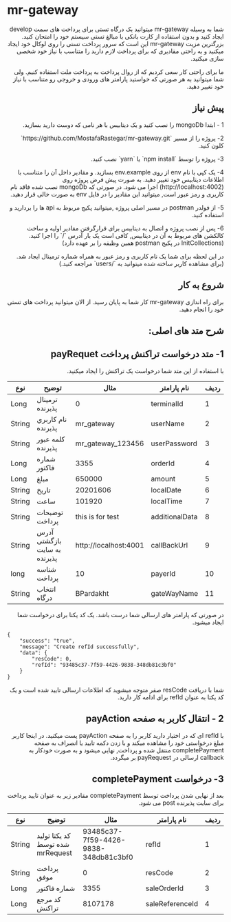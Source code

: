 
# mr-gateway
<p dir="rtl">
شما به وسیله mr-gateway میتوانید یک درگاه تستی برای پرداخت های سمت develop ایجاد کنید و بدون استفاده از کارت بانکی با مبالغ تستی سیستم خود را امتحان کنید.
بزرگترین مزیت mr-gateway این است که سرور پرداخت تستی را روی لوکال خود ایجاد میکنید و به راحتی مقادیری که برای پرداخت لازم دارید را متناسب با نیاز خود شخصی سازی میکنید.
</p>
<p dir="rtl">
ما برای راحتی کار سعی کردیم که از روال پرداخت به پرداخت ملت استفاده کنیم. ولی شما میتوانید به هر صورتی که خواستید پارامتر های ورودی و خروجی رو متناسب با نیاز خود تغییر دهید.
</p>

<h2 dir="rtl">پیش نیاز</h2>
<p dir="rtl">
1 - ابتدا mongoDb را نصب کنید و یک دیتابیس با هر نامی که دوست دارید بسازید.
</p>
<p dir="rtl">
2- پروژه را از مسیر `https://github.com/MostafaRastegar/mr-gateway.git` کلون کنید.
</p>
<p dir="rtl">
3- پروژه را توسط `npm install` یا `yarn` نصب کنید.
</p>
<p dir="rtl">
4- یک کپی با نام env از روی env.example بسازید. و مقادیر داخل آن را متناسب با اطلاعات دیتابیس خود تغییر دهید. به صورت پیش فرض پروژه روی (http://localhost:4002) اجرا می شود. در صورتی که mongoDb نصب شده فاقد نام کاربری و رمز عبور است, میتوانید این مقادیر را در فایل env به صورت خالی قرار دهید.
</p>
<p dir="rtl">
5- از فولدر postman در مسیر اصلی پروژه ,میتوانید پکیج مربوط به api ها را بردارید و استفاده کنید.
</p>
<p dir="rtl">
6- پس از نصب پروژه و اتصال به دیتابیس برای قرارگرفتن مقادیر اولیه و ساخت کالکشن های مربوط به آن در دیتابیس, کافی است یک بار آدرس `/` را اجرا کنید. (InitCollections در پکیج postman همین وظیفه را بر عهده دارد)
<p>
<p dir="rtl">
در این لحظه برای شما یک نام کاربری و رمز عبور به همراه شماره ترمینال ایجاد شد. (برای مشاهده کاربر ساخته شده میتوانید به `/users` مراجعه کنید.)
</p>

<h2 dir="rtl">شروع به کار</h2>
<p dir="rtl">
برای راه اندازی mr-gateway کار شما به پایان رسید. از الان میتوانید پرداخت های تستی خود را انجام دهید.
</p>

<h2 dir="rtl">شرح متد های اصلی:</h2>
<h2 dir="rtl">1- متد درخواست تراكنش پرداخت payRequet</h2>
<p dir="rtl">
با استفاده از این متد شما درخواست یک تراکنش را ایجاد میکنید.
</p>

| نوع | توضيح |مثال  | نام پارامتر | رديف |
|--|--|--|--|--|
| Long |  ترمینال پذیرنده|0 |terminalId  | 1 |
|  String|نام كاربري پذيرنده  | mr_gateway | userName |  2|
| String | كلمه عبور پذيرنده | mr_gateway_123456 |userPassword  |3  |
| Long | شماره فاکتور | 3355 | orderId |  4|
| Long |مبلغ  | 650000 | amount |  5|
| String | تاریخ |20201606  | localDate |6  |
| String | ساعت | 101920 | localTime | 7 |
| String | توضبحات پرداخت | this is for test | additionalData | 8 |
| String | آدرس بازگشتی به سایت پذیرنده | http://localhost:4001 | callBackUrl | 9 |
| long  | شناسه پرداخت | 10 | payerId | 10 |
| String  |  انتخاب درگاه | BPardakht | gateWayName | 11 |

<p dir="rtl">
در صورتی که پارامتر های ارسالی شما درست باشد. یک کد یکتا برای درخواست شما ایجاد میشود.
</p>

    {
		"success": "true",
		"message": "Create refId successfully",
		"data": {
			"resCode": 0,
			"refId": "93485c37-7f59-4426-9838-348db81c3bf0"
		}
	}

<p dir="rtl">
شما با دریافت resCode صفر متوجه میشوید که اطلاعات ارسالی تایید شده است و یک کد یکتا به عنوان refId برای ادامه کار دارید.
</p>

<h2 dir="rtl">2 - انتقال کاربر به صفحه payAction</h2>
<p dir="rtl">
با refId ای که در اختیار دارید کاربر را به صفحه payAction پست میکنید. در اینجا کاربر مبلغ درخواستی خود را مشاهده میکند و با زدن دکمه تایید یا انصراف به صفحه completePayment منتقل شده و پرداخت, نهایی میشود و به صورت خودکار به callback ارسالی در payRequest بر میگردد.
</p>

<h2 dir="rtl">3- درخواست completePayment </h2>
<p dir="rtl">
بعد از نهایی شدن پرداخت توسظ completePayment مقادیر زیر به عنوان تایید پرداخت برای سایت پذیرنده post می شود.
</p>

| نوع | توضيح |مثال  | نام پارامتر | رديف |
|--|--|--|--|--|
| String |  کد یکتا تولید شده توسط mrRequest| 93485c37-7f59-4426-9838-348db81c3bf0 |refId  | 1 |
|  String|پرداخت موفق  | 0 | resCode |  2|
| Long | شماره فاکتور | 3355 |saleOrderId  |3  |
| Long |كد مرجع تراكنش | 8107178 | saleReferenceId |  4|

